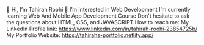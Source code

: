  👋 Hi, I’m Tahirah Roohi
 👀 I’m interested in Web Development
 I’m currently learning Web And Mobile App Development Course
 Don't hesitate to ask the questions about HTML, CSS, and JAVASCRIPT
 How to reach me:
 My LinkedIn Profile link: https://www.linkedin.com/in/tahirah-roohi-23854725b/
 My Portfolio Website: 
 https://tahirahs-portfolio.netlify.app/
